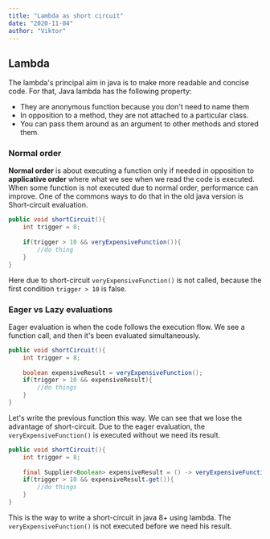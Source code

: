```yaml
---
title: "Lambda as short circuit"
date: "2020-11-04"
author: "Viktor"
---
```


## Lambda 

The lambda's principal aim in java is to make more readable and concise code. For that, Java lambda has the following property: 

- They are anonymous function because you don't need to name them 
- In opposition to a method, they are not attached to a particular class. 
- You can pass them around as an argument to other methods and stored them.

### Normal order

**Normal order** is about executing a function only if needed in opposition to **applicative order** where what we see when we read the code is executed.
When some function is not executed due to normal order, performance can improve. One of the commons ways to do that in the old java version is Short-circuit evaluation.

```java
public void shortCircuit(){
 	int trigger = 8;
    
    if(trigger > 10 && veryExpensiveFunction()){
        //do thing
    }
}
```

Here due to short-circuit ```veryExpensiveFunction()``` is not called, because the first condition ```trigger > 10``` is false.

### Eager vs Lazy evaluations
Eager evaluation is when the code follows the execution flow. We see a function call, and then it's been evaluated simultaneously. 

```java
public void shortCircuit(){
 	int trigger = 8;
    
    boolean expensiveResult = veryExpensiveFunction();
    if(trigger > 10 && expensiveResult){
        //do things
    }
}
```

Let's write the previous function this way. We can see that we lose the advantage of short-circuit. Due to the eager evaluation, the ```veryExpensiveFunction()``` is executed without we need its result.

```java
public void shortCircuit(){
 	int trigger = 8;
    
    final Supplier<Boolean> expensiveResult = () -> veryExpensiveFunction();
    if(trigger > 10 && expensiveResult.get()){
        //do things
    }
}
```
This is the way to write a short-circuit in java 8+ using lambda. The ```veryExpensiveFunction()``` is not executed before we need his result.

